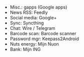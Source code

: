 - Misc.:        gapps (Google apps)
- News RSS:     Feedly
- Social media: Google+
- Sync:         Syncthing
- Chat:         Wire / Telegram
- Barcode scan: Barcode scanner
- Password mgr: Keepass2Android
- Nuts energy:  Mijn Nuon
- Bank:         Mijn ING
